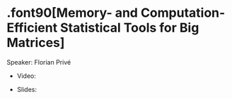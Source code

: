 # .font90[Memory- and Computation-Efficient Statistical Tools for Big Matrices]

Speaker: Florian Privé

- Video: 

- Slides: 
